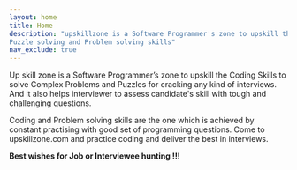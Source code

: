 ```yaml
---
layout: home
title: Home
description: "upskillzone is a Software Programmer's zone to upskill the
Puzzle solving and Problem solving skills"
nav_exclude: true
---
```


Up skill zone is a Software Programmer’s zone to upskill the Coding Skills to
solve Complex Problems and Puzzles for cracking any kind of interviews.
And it also helps interviewer to assess candidate's skill with tough and
challenging questions.

Coding and Problem solving skills are the one which is achieved by
constant practising with good set of programming questions. Come to
upskillzone.com and practice coding and deliver the best in interviews.

**Best wishes for Job or Interviewee hunting !!!**
